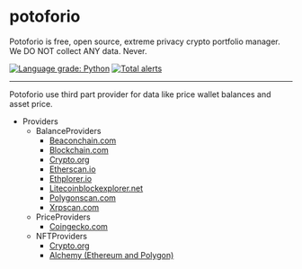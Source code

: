 # potoforio
Potoforio is free, open source, extreme privacy crypto portfolio manager. We DO NOT collect ANY data. Never.

[![Language grade: Python](https://img.shields.io/lgtm/grade/python/g/misaka-eth/potoforio.svg?logo=lgtm&logoWidth=18)](https://lgtm.com/projects/g/misaka-eth/potoforio/context:python)
[![Total alerts](https://img.shields.io/lgtm/alerts/g/misaka-eth/potoforio.svg?logo=lgtm&logoWidth=18)](https://lgtm.com/projects/g/misaka-eth/potoforio/alerts/)

---
Potoforio use third part provider for data like price wallet balances and asset price.

- Providers
  - BalanceProviders
    - [Beaconchain.com](https://github.com/misaka-eth/potoforio/blob/main/potoforio/providers/beaconchain/beaconchain.py)
    - [Blockchain.com](https://github.com/misaka-eth/potoforio/blob/main/potoforio/providers/blockchain/blockchain.py)
    - [Crypto.org](https://github.com/misaka-eth/potoforio/blob/main/potoforio/providers/cryptocom/cryptocom.py)
    - [Etherscan.io](https://github.com/misaka-eth/potoforio/blob/main/potoforio/providers/etherscan/etherscan.py)
    - [Ethplorer.io](https://github.com/misaka-eth/potoforio/blob/main/potoforio/providers/ethplorer/ethplorer.py)
    - [Litecoinblockexplorer.net](https://github.com/misaka-eth/potoforio/blob/main/potoforio/providers/litecoinblockexplorer/litecoinblockexplorer.py)
    - [Polygonscan.com](https://github.com/misaka-eth/potoforio/blob/main/potoforio/providers/polygonscan/polygonscan.py)
    - [Xrpscan.com](https://github.com/misaka-eth/potoforio/tree/main/potoforio/providers/xrpscan)
  - PriceProviders
    - [Coingecko.com](https://github.com/misaka-eth/potoforio/tree/main/potoforio/providers/coingecko)
  - NFTProviders
    - [Crypto.org](https://github.com/misaka-eth/potoforio/blob/main/potoforio/providers/cryptocom/cryptocom.py)
    - [Alchemy (Ethereum and Polygon)](https://github.com/misaka-eth/potoforio/blob/main/potoforio/providers/alchemy/alchemy.py)